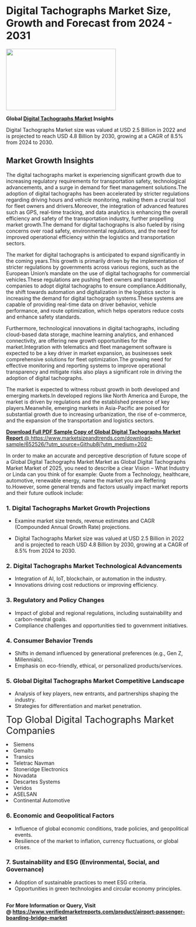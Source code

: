 <H1>Digital Tachographs Market Size, Growth and Forecast from 2024 - 2031</H1><img class="aligncenter size-medium wp-image-584254" src="https://thirdeyenews.in/wp-content/uploads/2024/09/Global-Market-Research-300x168.jpeg" alt="" width="300" height="168" /><p><strong>Global&nbsp;<a href="https://www.marketsizeandtrends.com/download-sample/652526/?utm_source=Github8j?utm_medium=202">Digital Tachographs Market</a> Insights</strong></p><p>Digital Tachographs Market size was valued at USD 2.5 Billion in 2022 and is projected to reach USD 4.8 Billion by 2030, growing at a CAGR of 8.5% from 2024 to 2030.</p><p><h2>Market Growth Insights</h2> <p>The digital tachographs market is experiencing significant growth due to increasing regulatory requirements for transportation safety, technological advancements, and a surge in demand for fleet management solutions.The adoption of digital tachographs has been accelerated by stricter regulations regarding driving hours and vehicle monitoring, making them a crucial tool for fleet owners and drivers.Moreover, the integration of advanced features such as GPS, real-time tracking, and data analytics is enhancing the overall efficiency and safety of the transportation industry, further propelling market growth.The demand for digital tachographs is also fueled by rising concerns over road safety, environmental regulations, and the need for improved operational efficiency within the logistics and transportation sectors.</p> <p><a href="#"></a></p> <p>The market for digital tachographs is anticipated to expand significantly in the coming years.This growth is primarily driven by the implementation of stricter regulations by governments across various regions, such as the European Union’s mandate on the use of digital tachographs for commercial vehicles.These regulations are pushing fleet owners and transport companies to adopt digital tachographs to ensure compliance.Additionally, the shift towards automation and digitalization in the logistics sector is increasing the demand for digital tachograph systems.These systems are capable of providing real-time data on driver behavior, vehicle performance, and route optimization, which helps operators reduce costs and enhance safety standards.</p> <p>Furthermore, technological innovations in digital tachographs, including cloud-based data storage, machine learning analytics, and enhanced connectivity, are offering new growth opportunities for the market.Integration with telematics and fleet management software is expected to be a key driver in market expansion, as businesses seek comprehensive solutions for fleet optimization.The growing need for effective monitoring and reporting systems to improve operational transparency and mitigate risks also plays a significant role in driving the adoption of digital tachographs.</p> <p>The market is expected to witness robust growth in both developed and emerging markets.In developed regions like North America and Europe, the market is driven by regulations and the established presence of key players.Meanwhile, emerging markets in Asia-Pacific are poised for substantial growth due to increasing urbanization, the rise of e-commerce, and the expansion of the transportation and logistics sectors.</p> <p><a href="#"></p><p><span class=""><strong>Download Full PDF Sample Copy of Global Digital Tachographs Market Report</strong> @ <a href="https://www.marketsizeandtrends.com/download-sample/652526/?utm_source=Github8j?utm_medium=202" target="_blank">https://www.marketsizeandtrends.com/download-sample/652526/?utm_source=Github8j?utm_medium=202</a></span></p><p>In order to make an accurate and perceptive description of future scope of a Global&nbsp;Digital Tachographs Market Market as Global&nbsp;Digital Tachographs Market Market of 2025, you need to describe a clear Vision &ndash; What Industry or Linda can you think of for example: Quote from a Technology, healthcare, automotive, renewable energy, name the market you are Reffering to.However, some general trends and factors usually impact market reports and their future outlook include:</p><h3>1.&nbsp;<strong>Digital Tachographs Market Growth Projections</strong></h3><ul><li>Examine market size trends, revenue estimates and CAGR (Compounded Annual Growth Rate) projections.</li><li><p>Digital Tachographs Market size was valued at USD 2.5 Billion in 2022 and is projected to reach USD 4.8 Billion by 2030, growing at a CAGR of 8.5% from 2024 to 2030.</p></li></ul><h3>2.&nbsp;<strong>Digital Tachographs Market Technological Advancements</strong></h3><ul><li>Integration of AI, IoT, blockchain, or automation in the industry.</li><li>Innovations driving cost reductions or improving efficiency.</li></ul><h3>3.&nbsp;<strong>Regulatory and Policy Changes</strong></h3><ul><li>Impact of global and regional regulations, including sustainability and carbon-neutral goals.</li><li>Compliance challenges and opportunities tied to government initiatives.</li></ul><h3>4.&nbsp;<strong>Consumer Behavior Trends</strong></h3><ul><li>Shifts in demand influenced by generational preferences (e.g., Gen Z, Millennials).</li><li>Emphasis on eco-friendly, ethical, or personalized products/services.</li></ul><h3>5.&nbsp;<strong>Global Digital Tachographs Market Competitive Landscape</strong></h3><ul><li>Analysis of key players, new entrants, and partnerships shaping the industry.</li><li>Strategies for differentiation and market penetration.</li></ul><p data-pm-slice="1 1 []"><span style="color: inherit; font-family: inherit; font-size: 25px;">Top Global Digital Tachographs Market Companies</span></p><div class="" data-test-id=""><p><li>Siemens</li><li> Gemalto</li><li> Transics</li><li> Teletrac Navman</li><li> Stoneridge Electronics</li><li> Novadata</li><li> Descartes Systems</li><li> Veridos</li><li> ASELSAN</li><li> Continental Automotive</li></p></div><h3>6.&nbsp;<strong>Economic and Geopolitical Factors</strong></h3><ul><li>Influence of global economic conditions, trade policies, and geopolitical events.</li><li>Resilience of the market to inflation, currency fluctuations, or global crises.</li></ul><h3>7.&nbsp;<strong>Sustainability and ESG (Environmental, Social, and Governance)</strong></h3><ul><li>Adoption of sustainable practices to meet ESG criteria.</li><li>Opportunities in green technologies and circular economy principles.</li></ul><h2><strong style="font-size: 14px;">For More Information or Query, Visit @&nbsp;</strong><a style="background-color: #ffffff; font-size: 14px;" href="https://www.marketsizeandtrends.com/report/digital-tachographs-market/" target="_blank">https://www.verifiedmarketreports.com/product/airport-passenger-boarding-bridge-market</a></h2>